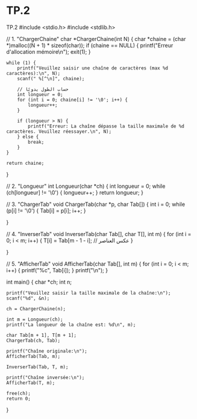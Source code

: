 # TP.2
TP.2
#include <stdio.h>
#include <stdlib.h>

// 1. "ChargerChaine"
char *ChargerChaine(int N) {
    char *chaine = (char *)malloc((N + 1) * sizeof(char));
    if (chaine == NULL) {
        printf("Erreur d'allocation mémoire\n");
        exit(1);
    }

    while (1) {
        printf("Veuillez saisir une chaîne de caractères (max %d caractères):\n", N);
        scanf(" %[^\n]", chaine);

        // حساب الطول يدويًا
        int longueur = 0;
        for (int i = 0; chaine[i] != '\0'; i++) {
            longueur++;
        }

        if (longueur > N) {
            printf("Erreur: La chaîne dépasse la taille maximale de %d caractères. Veuillez réessayer.\n", N);
        } else {
            break;
        }
    }

    return chaine;
}

// 2. "Longueur"
int Longueur(char *ch) {
    int longueur = 0;
    while (ch[longueur] != '\0') {
        longueur++;
    }
    return longueur;
}

// 3. "ChargerTab"
void ChargerTab(char *p, char Tab[]) {
    int i = 0;
    while (p[i] != '\0') {
        Tab[i] = p[i];
        i++;
    }

}

// 4. "InverserTab"
void InverserTab(char Tab[], char T[], int m) {
    for (int i = 0; i < m; i++) {
        T[i] = Tab[m - 1 - i]; // عكس العناصر
    }
   
}

// 5. "AfficherTab"
void AfficherTab(char Tab[], int m) {
    for (int i = 0; i < m; i++) {
        printf("%c", Tab[i]);
    }
    printf("\n");
}

int main() {
    char *ch;
    int n;

    printf("Veuillez saisir la taille maximale de la chaîne:\n");
    scanf("%d", &n);

    ch = ChargerChaine(n);

    int m = Longueur(ch);
    printf("La longueur de la chaîne est: %d\n", m);

    char Tab[m + 1], T[m + 1];
    ChargerTab(ch, Tab);

    printf("Chaîne originale:\n");
    AfficherTab(Tab, m);

    InverserTab(Tab, T, m);

    printf("Chaîne inversée:\n");
    AfficherTab(T, m);

    free(ch);
    return 0;
}

